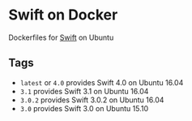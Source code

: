 # Swift on Docker
Dockerfiles for [Swift](https://github.com/apple/swift) on Ubuntu

Tags
----
* `latest` or `4.0` provides Swift 4.0 on Ubuntu 16.04
* `3.1` provides Swift 3.1 on Ubuntu 16.04
* `3.0.2` provides Swift 3.0.2 on Ubuntu 16.04
* `3.0` provides Swift 3.0 on Ubuntu 15.10
